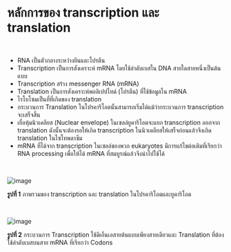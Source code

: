 # หลักการของ transcription และ translation

</br>


+ RNA เป็นตัวกลางระหว่างยีนและโปรตีน</li>
+ Transcription เป็นการสังเคราะห์ mRNA โดยใช้ลำดับเบสใน DNA สายใดสายหนึ่งเป็นต้นแบบ</li>
+ Transcription สร้าง messenger RNA (mRNA)</li>
+ Translation เป็นการสังเคราะห์พอลิเปปไทด์ (โปรตีน) ที่ใช้ข้อมูลใน mRNA</li>
+ ไรโบโซมเป็นที่ที่เกิดของ translation</li>
+ กระบวนการ Translation ในโปรคาริโอตนั้นสามารถเริ่มได้แม้ว่ากระบวนการ transcription จะเสร็จสิ้น</li>
+ เยื่อหุ้มนิวเคลียส (Nuclear envelope) ในเซลล์ยูคาริโอตจะแยก transcription ออกจาก translation ดังนั้นจะต้องรอให้เกิด transcription ในนิวเคลียสให้เสร็จก่อนแล้วจึงเกิด translation ในไซโทพลาซึม</li>
+ mRNA ที่ได้จาก transcription ในเซลล์ของพวก eukaryotes มีการแก้ไขต่อเติมที่เรียกว่า RNA processing เพื่อให้ได้ mRNA ที่สมบูรณ์แล้วจึงนำไปใช้ได้</li>



</br>

![image](https://github.com/mdetcharoen/etc/assets/70691598/3e155515-bfbf-4cd0-9f66-95c82696ea58)

**รูปที่ 1** ภาพรวมของ transcription และ translation ในโปรคาริโอตและยูคาริโอต

</br>


![image](https://github.com/mdetcharoen/etc/assets/70691598/792c0fc2-5ce4-4658-a2ef-8caa65d73b39)

**รูปที่ 2** กระบวนการ Transcription ใช้ดีเอ็นเอสายต้นแบบเพียงสายเดียวและ Translation ที่ต้องใช้ลำดับเบสบนสาย mRNA ที่เรียกว่า Codons
